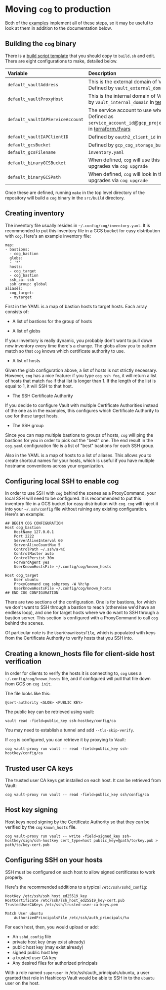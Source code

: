 # Moving `cog` to production

Both of the [examples](../examples/) implement all of these steps, so it may be useful to look at them in addition to the documentation below.

## Building the `cog` binary

There is a [build script template](../scripts/build.sh.template) that you should copy to `build.sh` and edit. There are eight configurations to make, detailed below.

| Variable | Description |
| :------- | :---------- |
| `default_vaultAddress` | This is the external domain of Vault, prefixed with `https://`. Defined by `vault_external_domain` in [terraform.tfvars](../terraform/1_gcp_infrastructure/terraform.tfvars.template) |
| `default_vaultProxyHost` | This is the internal domain of Vault, without any prefix. Defined by `vault_internal_domain` in [terraform.tfvars](../terraform/1_gcp_infrastructure/terraform.tfvars.template) |
| `default_vaultIAPServiceAccount` | The service account to use when establishing IAP tunnel. Defined as `service_account_id`@`gcp_project_id`.iam.gserviceaccount.com in [terraform.tfvars](../terraform/1_gcp_infrastructure/terraform.tfvars.template) |
| `default_vaultIAPClientID` | Defined by `oauth2_client_id` in [terraform.tfvars](../terraform/1_gcp_infrastructure/terraform.tfvars.template) |
| `default_gcsBucket` | Defined by `gcp_cog_storage_bucket_name` in [terraform.tfvars](../terraform/1_gcp_infrastructure/terraform.tfvars.template) |
| `default_gcsFilename` | `inventory.yaml` |
| `default_binaryGCSBucket` | When defined, `cog` will use this GCS bucket to do binary upgrades via `cog upgrade` |
| `default_binaryGCSPath` | When defined, `cog` will look in this GCS folder to do binary upgrades via `cog upgrade` |

Once these are defined, running `make` in the top level directory of the repository will build a `cog` binary in the `src/build` directory.

## Creating inventory

The inventory file usually resides in `~/.config/cog/inventory.yaml`. It is recommended to put this inventory file in a GCS bucket for easy distribution with `cog`. Here's an example inventory file:

```
map:
- bastions:
  - cog_bastion
  globs:
  - '*'
  hosts:
  - cog_target
  - cog_bastion
  ssh_ca: ssh
  ssh_group: global
aliases:
  cog_target:
  - mytarget
```

First in the YAML is a map of bastion hosts to target hosts. Each array consists of:

* A list of bastions for the group of hosts

* A list of globs

If your inventory is really dynamic, you probably don't want to pull down new inventory every time there's a change. The globs allow you to pattern match so that `cog` knows
which certificate authority to use.

* A list of hosts

Given the glob configuration above, a list of hosts is not strictly necessary. However, `cog` has a nice feature: if you type `cog ssh foo`, it will return a list of hosts that match `foo` if that list is longer than 1. If the length of the list is equal to 1, it will SSH to that host.

* The SSH Certificate Authority

If you decide to configure Vault with multiple Certificate Authorities instead of the one as in the examples, this configures which Certificate Authority to use for these target hosts.

* The SSH group

Since you can map multiple bastions to groups of hosts, `cog` will ping the bastions for you in order to pick out the "best" one. The end result in the `cog.yaml` configuration file is a list of "best" bastions for each SSH group.

Also in the YAML is a map of hosts to a list of aliases. This allows you to create shortcut names for your hosts, which is useful if you have multiple hostname conventions across your organization.

## Configuring local SSH to enable cog

In order to use SSH with `cog` behind the scenes as a ProxyCommand, your local SSH will need to be configured. It is recommended to put this inventory file in a GCS bucket for easy distribution with `cog`. `cog` will inject it into your `~/.ssh/config` file without ruining any existing configuration. Here's an example:

```
## BEGIN COG CONFIGURATION
Host cog_bastion
    HostName 127.0.0.1
    Port 2222
    ServerAliveInterval 60
    ServerAliveCountMax 5
    ControlPath ~/.ssh/a-%C
    ControlMaster auto
    ControlPersist 30m
    ForwardAgent yes
    UserKnownHostsFile ~/.config/cog/known_hosts

Host cog_target
    User ubuntu
    ProxyCommand cog sshproxy -W %h:%p
    UserKnownHostsFile ~/.config/cog/known_hosts
## END COG CONFIGURATION
```

There are two sections of the configuration. One is for bastions, for which we don't want to SSH through a bastion to reach (otherwise we'd have an endless loop), and one for target hosts where we do want to SSH through a bastion server. This section is configured with a ProxyCommand to call `cog` behind the scenes.

Of particular note is the `UserKnownHostsFile`, which is populated with keys from the Certificate Authority to verify hosts that you SSH into.

## Creating a known_hosts file for client-side host verification

In order for clients to verify the hosts it is connecting to, `cog` uses a `~/.config/cog/known_hosts` file, and if configured will pull that file down from GCS on `cog init`.

The file looks like this:

```
@cert-authority <GLOB> <PUBLIC KEY>
```
The public key can be retrieved using vault:

```
vault read -field=public_key ssh-hostkey/config/ca
```

You may need to establish a tunnel and add `--tls-skip-verify`.

If `cog` is configured, you can retrieve it by proxying to Vault:

```
cog vault-proxy run vault -- read -field=public_key ssh-hostkey/config/ca
```

## Trusted user CA keys

The trusted user CA keys get installed on each host. It can be retrieved from Vault:

```
cog vault-proxy run vault -- read -field=public_key ssh/config/ca
```

## Host key signing

Host keys need signing by the Certificate Authority so that they can be verified by the `cog` `known_hosts` file.

```
cog vault-proxy run vault -- write -field=signed_key ssh-hostkey/sign/ssh-hostkey cert_type=host public_key=@path/to/key.pub > path/to/key-cert.pub
```

## Configuring SSH on your hosts

SSH must be configured on each host to allow signed certificates to work properly.

Here's the recommended additions to a typical `/etc/ssh/sshd_config`:

```
HostKey /etc/ssh/ssh_host_ed25519_key
HostCertificate /etc/ssh/ssh_host_ed25519_key-cert.pub
TrustedUserCAKeys /etc/ssh/trusted-user-ca-keys.pem

Match User ubuntu
    AuthorizedPrincipalsFile /etc/ssh/auth_principals/%u
```

For each host, then, you would upload or add:

* An `sshd_config` file
* private host key (may exist already)
* public host key (may exist already)
* signed public host key
* a trusted user CA key
* Any desired files for authorized principals

With a role named `superuser` in /etc/ssh/auth_principals/ubuntu, a user granted that role in Hashicorp Vault would be able to SSH in to the `ubuntu` user on the host.
